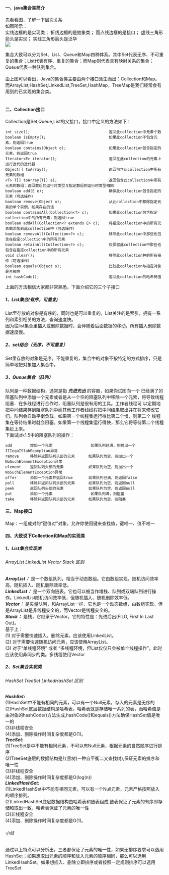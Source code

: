 #### 一、java集合类简介
先看看图，了解一下层次关系<br>
如图所示：<br>
实线边框的是实现类；
折线边框的是抽象类；
而点线边框的是接口；
虚线三角形箭头是实现；
实线三角形箭头是泛华<br>
![](https://github.com/tongsiw/Interview/blob/master/picture/javacollections.png)

集合大致可以分为Set、List、Queue和Map四种体系。其中Set代表无序、不可重复的集合；List代表有序、重复的集合；而Map则代表具有映射关系的集合；Queue代表一种队列集合。<br><br>
由上图可以看出，Java的集合类主要由两个接口派生而出：Collection和Map。而ArrayList,HashSet,LinkedList,TreeSet,HashMap，TreeMap是我们经常会有用到的已实现的集合类。<br><br>

#### 二、Collection接口
Collection是Set,Queue,List的父接口，接口中定义的方法如下：<br>
```
int size();                                   返回此collection中元素个数
boolean isEmpty();                            如果此collection不包含元素，则返回true
boolean contains(Object o);                   如果此collection包含指定的元素，则返回true
Iterator<E> iterator();                       返回在此collection的元素上进行迭代的迭代器
Object[] toArray();                           返回包含此collection中所有元素的数组
<T> T[] toArray(T[] a);                       返回包含此collection中所有元素的数组；返回数组的运行时类型与指定数组的运行时类型相同
boolean add(E e);                             确保此collection包含指定的元素（可选操作）
boolean remove(Object o);                     从此collection中移除指定元素的单个实例，如果存在的话
boolean containsAll(Collection<?> c);         如果此collection包含指定collection中的所有元素，则返回true
boolean addAll(Collection<? extends E> c);    将指定collection中的所有元素都添加到此collection中（可选操作）
boolean removeAll(Collection<?> c);           移除此collection中那些也包含在指定collection中的所有元素
boolean retainAll(Collection<?> c);           仅保留此collection中那些也包含在指定collection中的所有元素
void clear();                                 移除此collection种的所有操作（可选操作）
boolean equals(Object o);                     比较此collection与指定对象是否相等
int hashCode();                               返回此collection的哈希码值
```
上面的方法相信大家都非常熟悉，下面介绍它的三个子接口
##### 1、List集合(有序，可重复)
List里存放的对象是有序的，同时也是可以重复的，List关注的是索引，拥有一系列和索引相关的方法，查询速度快。<br>
因为往list集合里插入或删除数据时，会伴随着后面数据的移动，所有插入删除数据速度慢。<br>

##### 2、set结合（无序，不可重复）
Set里存放的对象是无序，不能重复的，集合中的对象不按特定的方式排序，只是简单地把对象加入集合中。

##### 3、Queue集合（队列）
队列是一种数据结构，通常是指 ***先进先出*** 的容器，如果你试图向一个 已经满了的阻塞队列中添加一个元素或者是从一个空的阻塞队列中移除一个元索，将导致线程阻塞．在多线程进行合作时，阻塞队列是很有用的工具。工作者线程可 以定期地把中间结果存到阻塞队列中而其他工作者线线程把中间结果取出并在将来修改它们。队列会自动平衡负载。如果第一个线程集运行得比第二个慢，则第二个 线程集在等待结果时就会阻塞。如果第一个线程集运行得快，那么它将等待第二个线程集赶上来。<br>
下面试jdk1.5中的阻塞队列的操作：<br>
```
add        增加一个元索                 如果队列已满，则抛出一个IIIegaISlabEepeplian异常
remove     移除并返回队列头部的元素      如果队列为空，则抛出一个NoSuchElementException异常
element    返回队列头部的元素           如果队列为空，则抛出一个NoSuchElementException异常
offer      添加一个元素并返回true       如果队列已满，则返回false
poll       移除并返问队列头部的元素      如果队列为空，则返回null
peek       返回队列头部的元素           如果队列为空，则返回null
put        添加一个元素                 如果队列满，则阻塞
take       移除并返回队列头部的元素      如果队列为空，则阻塞
```

#### 三、Map接口
Map：一组成对的“键值对”对象，允许你使用键来查找值，键唯一、值不唯一

#### 四、大致说下Collection和Map的实现类
##### 1、List集合实现类
###### ArrayList LinkedList Vector Stack 区别
***ArrayList：*** 是一个数组队列，相当于动态数组。它由数组实现，随机访问效率高，随机插入、随机删除效率低。<br>
***LinkedList：*** 是一个双向链表。它也可以被当作堆栈、队列或双端队列进行操作。LinkedList随机访问效率低，但随机插入、随机删除效率低。<br>
***Vector：*** 是矢量队列，和ArrayList一样，它也是一个动态数组，由数组实现。但是ArrayList是非线程安全的，而Vector是线程安全的。<br>
***Stack：*** 是栈，它继承于Vector。它的特性是：先进后出(FILO, First In Last Out)。<br>
基于上：<br>
(1) 对于需要快速插入，删除元素，应该使用LinkedList。<br>
(2) 对于需要快速随机访问元素，应该使用ArrayList。<br>
(3) 对于“单线程环境” 或者 “多线程环境，但List仅仅只会被单个线程操作”，此时应该使用非同步的类。多线程使用Vector<br>

##### 2、Set集合实现类
###### HashSet TreeSet LinkedHashSet 区别
***HashSet:*** <br>
(1)HashSet中不能有相同的元素，可以有一个Null元素，存入的元素是无序的 <br>
(2)HashSet底层数据结构是哈希表，哈希表就是存储唯一系列的表，而哈希值是由对象的hashCode()方法生成,hashCode()和equals()方法确保HashSet值是唯一的<br>
(3)非线程安全<br>
(4)添加、删除操作时间复杂度都是O(1)。<br>
***TreeSet:*** <br>
(1)TreeSet是中不能有相同元素，不可以有Null元素，根据元素的自然顺序进行排序 <br>
(2)TreeSet底层的数据结构是红黑树(一种自平衡二叉查找树),保证元素的排序和唯一性 <br>
(3)非线程安全 <br>
(4)添加、删除操作时间复杂度都是O(log(n)) <br>
***LinkedHashSet:*** <br>
(1)LinkedHashSet中不能有相同元素，可以有一个Null元素，元素严格按照放入的顺序排列。<br>
(2)LinkedHashSet底层数据结构由哈希表和链表组成,链表保证了元素的有序即存储和取出一致，哈希表保证了元素的唯一性<br>
(3)非线程安全<br>
(4)添加、删除操作时间复杂度都是O(1)。<br>

###### 小结
通过以上特点可以分析出，三者都保证了元素的唯一性，如果无排序要求可以选用HashSet；如果想取出元素的顺序和放入元素的顺序相同，那么可以选用LinkedHashSet。如果想插入、删除立即排序或者按照一定规则排序可以选用TreeSet



